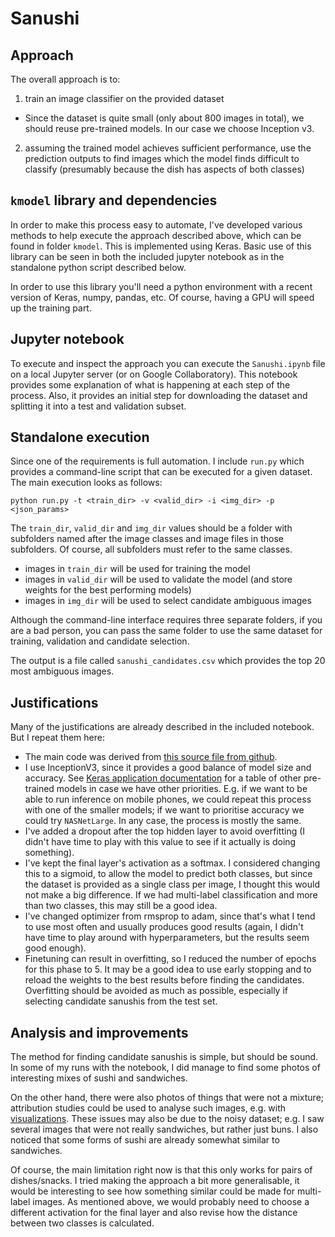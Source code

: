 # Sanushi

## Approach
The overall approach is to:

 1. train an image classifier on the provided dataset
   * Since the dataset is quite small (only about 800 images in total), we should reuse pre-trained models. In our case we choose Inception v3.
 2. assuming the trained model achieves sufficient performance, use the prediction outputs to find images which the model finds difficult to classify (presumably because the dish has aspects of both classes)
 
## `kmodel` library and dependencies
In order to make this process easy to automate, I've developed various methods to help execute the approach described above, which can be found in folder `kmodel`. This is implemented using Keras. Basic use of this library can be seen in both the included jupyter notebook as in the standalone python script described below.

In order to use this library you'll need a python environment with a recent version of Keras, numpy, pandas, etc. Of course, having a GPU will speed up the training part.

## Jupyter notebook
To execute and inspect the approach you can execute the `Sanushi.ipynb` file on a local Jupyter server (or on Google Collaboratory). This notebook provides some explanation of what is happening at each step of the process. Also, it provides an initial step for downloading the dataset and splitting it into a test and validation subset.

## Standalone execution
Since one of the requirements is full automation. I include `run.py` which provides a command-line script that can be executed for a given dataset. The main execution looks as follows:

```
python run.py -t <train_dir> -v <valid_dir> -i <img_dir> -p <json_params>
```

The `train_dir`, `valid_dir` and `img_dir` values should be a folder with subfolders named after the image classes and image files in those subfolders. Of course, all subfolders must refer to the same classes.
 * images in `train_dir` will be used for training the model
 * images in `valid_dir` will be used to validate the model (and store weights for the best performing models)
 * images in `img_dir` will be used to select candidate ambiguous images
 
Although the command-line interface requires three separate folders, if you are a bad person, you can pass the same folder to use the same dataset for training, validation and candidate selection.

The output is a file called `sanushi_candidates.csv` which provides the top 20 most ambiguous images.

## Justifications
Many of the justifications are already described in the included notebook. But I repeat them here:

* The main code was derived from [this source file from github](https://github.com/aleksas/keras-fine-tune-inception/blob/master/fine_tune_inceptionv3.py).
* I use InceptionV3, since it provides a good balance of model size and accuracy. See [Keras application documentation](https://keras.io/applications/) for a table of other pre-trained models in case we have other priorities. E.g. if we want to be able to run inference on mobile phones, we could repeat this process with one of the smaller models; if we want to prioritise accuracy we could try `NASNetLarge`. In any case, the process is mostly the same.
* I've added a dropout after the top hidden layer to avoid overfitting (I didn't have time to play with this value to see if it actually is doing something).
* I've kept the final layer's activation as a softmax. I considered changing this to a sigmoid, to allow the model to predict both classes, but since the dataset is provided as a single class per image, I thought this would not make a big difference. If we had multi-label classification and more than two classes, this may still be a good idea.
* I've changed optimizer from rmsprop to adam, since that's what I tend to use most often and usually produces good results (again, I didn't have time to play around with hyperparameters, but the results seem good enough).
* Finetuning can result in overfitting, so I reduced the number of epochs for this phase to 5. It may be a good idea to use early stopping and to reload the weights to the best results before finding the candidates. Overfitting should be avoided as much as possible, especially if selecting candidate sanushis from the test set.

## Analysis and improvements
The method for finding candidate sanushis is simple, but should be sound. In some of my runs with the notebook, I did manage to find some photos of interesting mixes of sushi and sandwiches. 

On the other hand, there were also photos of things that were not a mixture; attribution studies could be used to analyse such images, e.g. with [visualizations](https://distill.pub/2017/feature-visualization/). These issues may also be due to the noisy dataset; e.g. I saw several images that were not really sandwiches, but rather just buns. I also noticed that some forms of sushi are already somewhat similar to sandwiches.

Of course, the main limitation right now is that this only works for pairs of dishes/snacks. I tried making the approach a bit more generalisable, it would be interesting to see how something similar could be made for multi-label images. As mentioned above, we would probably need to choose a different activation for the final layer and also revise how the distance between two classes is calculated.

